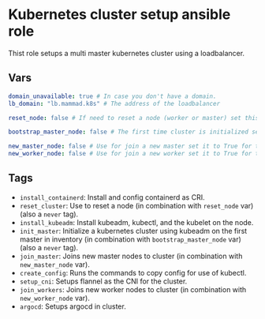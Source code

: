 # Kubernetes cluster setup ansible role  
Thist role setups a multi master kubernetes cluster using a loadbalancer.  

## Vars

```yaml
domain_unavailable: true # In case you don't have a domain.
lb_domain: "lb.mammad.k8s" # The address of the loadbalancer

reset_node: false # If need to reset a node (worker or master) set this to True for that specific host

bootstrap_master_node: false # The first time cluster is initialized set this only for the first master

new_master_node: false # Use for join a new master set it to True for that master node
new_worker_node: false # Use for join a new worker set it to True for that worker node
```


## Tags
- `install_containerd`: Install and config containerd as CRI.  
- `reset_cluster`: Use to reset a node (in combination with `reset_node` var)(also a `never` tag).  
- `install_kubeadm`: Install kubeadm, kubectl, and the kubelet on the node.  
- `init_master`: Initialize a kubernetes cluster using kubeadm on the first master in inventory (in combination with `bootstrap_master_node` var)(also a `never` tag).  
- `join_master`: Joins new master nodes to cluster (in combination with `new_master_node` var).
- `create_config`: Runs the commands to copy config for use of kubectl.  
- `setup_cni`: Setups flannel as the CNI for the cluster.  
- `join_workers`: Joins new worker nodes to cluster (in combination with `new_worker_node` var).
- `argocd`: Setups argocd in cluster.
